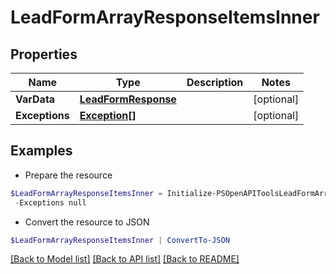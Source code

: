# LeadFormArrayResponseItemsInner
## Properties

Name | Type | Description | Notes
------------ | ------------- | ------------- | -------------
**VarData** | [**LeadFormResponse**](LeadFormResponse.md) |  | [optional] 
**Exceptions** | [**Exception[]**](Exception.md) |  | [optional] 

## Examples

- Prepare the resource
```powershell
$LeadFormArrayResponseItemsInner = Initialize-PSOpenAPIToolsLeadFormArrayResponseItemsInner  -VarData null `
 -Exceptions null
```

- Convert the resource to JSON
```powershell
$LeadFormArrayResponseItemsInner | ConvertTo-JSON
```

[[Back to Model list]](../README.md#documentation-for-models) [[Back to API list]](../README.md#documentation-for-api-endpoints) [[Back to README]](../README.md)

